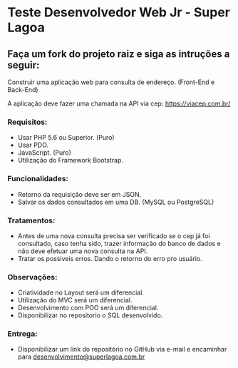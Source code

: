 # Teste Desenvolvedor Web Jr - Super Lagoa

## Faça um fork do projeto raiz e siga as intruções a seguir:

Construir uma aplicação web para consulta de endereço. (Front-End e Back-End)

A aplicação deve fazer uma chamada na API via cep: https://viacep.com.br/

### Requisitos:
  * Usar PHP 5.6 ou Superior. (Puro)
  * Usar PDO.
  * JavaScript. (Puro)
  * Utilização do Framework Bootstrap.

### Funcionalidades:
  * Retorno da requisição deve ser em JSON.
  * Salvar os dados consultados em uma DB. (MySQL ou PostgreSQL)
  
### Tratamentos:
  * Antes de uma nova consulta precisa ser verificado se o cep já foi consultado, caso tenha sido, trazer informação do banco de dados e não deve efetuar uma nova consulta na API.
  * Tratar os possiveis erros. Dando o retorno do erro pro usuário.
  
### Observações: 
  * Criatividade no Layout será um diferencial.
  * Utilização do MVC será um diferencial.
  * Desenvolvimento com POO será um diferencial.
  * Disponibilizar no repositorio o SQL desenvolvido.

### Entrega: 
 * Disponibilizar um link do repositório no GitHub via e-mail e encaminhar para desenvolvimento@superlagoa.com.br
